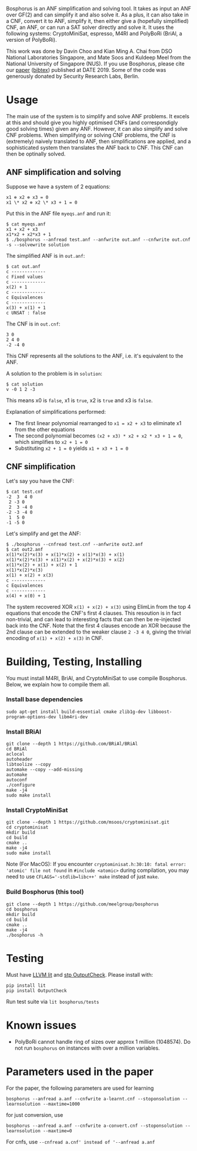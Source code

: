 Bosphorus is an ANF simplification and solving tool. It takes as input an ANF over GF(2) and can simplify it and also solve it. As a plus, it can also take in a CNF, convert it to ANF, simplify it, then either give a (hopefully simplified) CNF, an ANF, or can run a SAT solver directly and solve it. It uses the following systems: CryptoMiniSat, espresso, M4RI and PolyBoRi (BriAl, a version of PolyBoRi).

This work was done by Davin Choo and Kian Ming A. Chai from DSO National Laboratories Singapore, and Mate Soos and Kuldeep Meel from the National University of Singapore (NUS). If you use Bosphorus, please cite our [paper](https://www.comp.nus.edu.sg/~meel/Papers/date-cscm19.pdf) ([bibtex](https://www.comp.nus.edu.sg/~meel/bib/CSCM19.bib)) published at DATE 2019. Some of the code was generously donated by Security Research Labs, Berlin.

# Usage
The main use of the system is to simplify and solve ANF problems. It excels at this and should give you highly optimised CNFs (and correspondigly good solving times) given any ANF. However, it can also simplify and solve CNF problems. When simplifying or solving CNF problems, the CNF is (extremely) naively translated to ANF, then simplifications are applied, and a sophisticated system then translates the ANF back to CNF. This CNF can then be optinally solved.

## ANF simplification and solving
Suppose we have a system of 2 equations:
```
x1 ⊕ x2 ⊕ x3 = 0
x1 \* x2 ⊕ x2 \* x3 + 1 = 0
```

Put this in the ANF file `myeqs.anf` and run it:
```
$ cat myeqs.anf
x1 + x2 + x3
x1*x2 + x2*x3 + 1
$ ./bosphorus --anfread test.anf --anfwrite out.anf --cnfwrite out.cnf -s --solvewrite solution
```

The simplified ANF is in `out.anf`:

```
$ cat out.anf
c -------------
c Fixed values
c -------------
x(2) + 1
c -------------
c Equivalences
c -------------
x(3) + x(1) + 1
c UNSAT : false
```

The CNF is in `out.cnf`:
```
3 0
2 4 0
-2 -4 0
```
This CNF represents all the solutions to the ANF, i.e. it's equivalent to the ANF.


A solution to the problem is in `solution`:
```
$ cat solution
v -0 1 2 -3
```
This means x0 is `false`, x1 is `true`, x2 is `true` and x3 is `false`.


Explanation of simplifications performed:
* The first linear polynomial rearranged to `x1 = x2 + x3` to eliminate x1 from the other equations
* The second polynomial becomes `(x2 + x3) * x2 + x2 * x3 + 1 = 0`, which simplifies to `x2 + 1 = 0`
* Substituting `x2 + 1 = 0` yields `x1 + x3 + 1 = 0`

## CNF simplification

Let's say you have the CNF:

```
$ cat test.cnf
-2  3  4 0
 2 -3 0
 2  3 -4 0
-2 -3 -4 0
 1  5 0
-1 -5 0
```

Let's simplify and get the ANF:
```
$ ./bosphorus --cnfread test.cnf --anfwrite out2.anf
$ cat out2.anf
x(1)*x(2)*x(3) + x(1)*x(2) + x(1)*x(3) + x(1)
x(1)*x(2)*x(3) + x(1)*x(2) + x(2)*x(3) + x(2)
x(1)*x(2) + x(1) + x(2) + 1
x(1)*x(2)*x(3)
x(1) + x(2) + x(3)
c -------------
c Equivalences
c -------------
x(4) + x(0) + 1

```

The system recovered XOR `x(1) + x(2) + x(3)` using ElimLin from the top 4 equations that encode the CNF's first 4 clauses. This resoution is in fact non-trivial, and can lead to interesting facts that can then be re-injected back into the CNF. Note that the first 4 clauses encode an XOR because the 2nd clause can be extended to the weaker clause `2 -3 4 0`, giving the trivial encoding of `x(1) + x(2) + x(3)` in CNF.

# Building, Testing, Installing
You must install M4RI, BriAl, and CryptoMiniSat to use compile Bosphorus. Below, we explain how to compile them all.


### Install base dependencies

```
sudo apt-get install build-essential cmake zlib1g-dev libboost-program-options-dev libm4ri-dev
```

### Install BRiAl
```
git clone --depth 1 https://github.com/BRiAl/BRiAl
cd BRiAl
aclocal
autoheader
libtoolize --copy
automake --copy --add-missing
automake
autoconf
./configure
make -j4
sudo make install
```

### Install CryptoMiniSat
```
git clone --depth 1 https://github.com/msoos/cryptominisat.git
cd cryptominisat
mkdir build
cd build
cmake ..
make -j4
sudo make install
```
Note (For MacOS): If you encounter `cryptominisat.h:30:10: fatal error: 'atomic' file not found` in `#include <atomic>` during compilation, you may need to use `CFLAGS='-stdlib=libc++' make` instead of just `make`.

### Build Bosphorus (this tool)
```
git clone --depth 1 https://github.com/meelgroup/bosphorus
cd bosphorus
mkdir build
cd build
cmake ..
make -j4
./bosphorus -h
```

# Testing
Must have [LLVM lit](https://github.com/llvm-mirror/llvm/tree/master/utils/lit) and [stp OutputCheck](https://github.com/stp/OutputCheck). Please install with:
```
pip install lit
pip install OutputCheck
```
Run test suite via `lit bosphorus/tests`

# Known issues
- PolyBoRi cannot handle ring of sizes over approx 1 million (1048574). Do not run `bosphorus` on instances with over a million variables.

# Parameters used in the paper
For the paper, the following parameters are used for learning
```
bosphorus --anfread a.anf --cnfwrite a-learnt.cnf --stoponsolution --learnsolution --maxtime=1000
```

for just conversion, use
```
bosphorus --anfread a.anf --cnfwrite a-convert.cnf --stoponsolution --learnsolution --maxtime=0
``` 

For cnfs, use `--cnfread a.cnf' instead of '--anfread a.anf`

